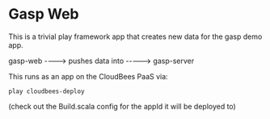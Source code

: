 Gasp Web 
======

This is a trivial play framework app that creates new data for the gasp demo app. 

gasp-web ----> pushes data into -----> gasp-server

This runs as an app on the CloudBees PaaS via: 

`play cloudbees-deploy`

(check out the Build.scala config for the appId it will be deployed to)
